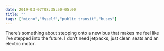 ```yaml
---
date: 2019-03-07T08:35:50-05:00
title: ""
tags: ["micro","Myself","public transit","buses"]
---
```

There’s something about stepping onto a new bus that makes me feel like I’ve stepped into the future. I don’t need jetpacks, just clean seats and an electric motor.
